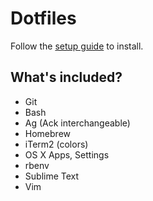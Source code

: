Dotfiles
========

Follow the [setup guide](https://github.com/drewbarontini/dotfiles/blob/master/setup.md) to install.

What's included?
----------------

- Git
- Bash
- Ag (Ack interchangeable)
- Homebrew
- iTerm2 (colors)
- OS X Apps, Settings
- rbenv
- Sublime Text
- Vim
